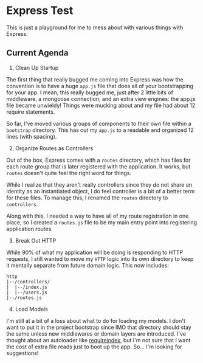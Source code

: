 # Express Test

This is just a playground for me to mess about with various things with Express.

## Current Agenda

1. Clean Up Startup

The first thing that really bugged me coming into Express was how the convention is to have a huge `app.js` file that does all of your bootstrapping for your app.
I mean, this really bugged me, just after 2 little bits of middleware, a mongoose connection, and an extra view engines: the app.js file became unwieldy!
Things were mucking about and my file had about 12 require statements.

So far, I've moved various groups of components to their own file within a `bootstrap` directory.
This has cut my `app.js` to a readable and organized 12 lines (with spacing).

2. Organize Routes as Controllers

Out of the box, Express comes with a `routes` directory, which has files for each route group that is later registered with the application.
It works, but `routes` doesn't quite feel the right word for things.

While I realize that they aren't really controllers since they do not share an identity as an instantiated object, I do feel controller is a bit of a better term for these files.
To manage this, I renamed the `routes` directory to `controllers`.

Along with this, I needed a way to have all of my route registration in one place, so I created a `routes.js` file to be my main entry point into registering application routes.

3. Break Out HTTP

While 90% of what my application will be doing is responding to HTTP requests, I still wanted to move my `HTTP` logic into its own directory to keep it mentally separate from future domain logic.
This now includes:

```
http
|--/controllers/
|  |--/index.js
|  |--/users.js
|--/routes.js
```

4. Load Models

I'm still at a bit of a loss about what to do for loading my models.
I don't want to put it in the project bootstrap since IMO that directory should stay the same unless new middlewares or domain layers are introduced.
I've thought about an autoloader like [requireindex](https://github.com/stephenhandley/requireindex), but I'm not sure that I want the cost of extra file reads just to boot up the app.
So... I'm looking for suggestions!
